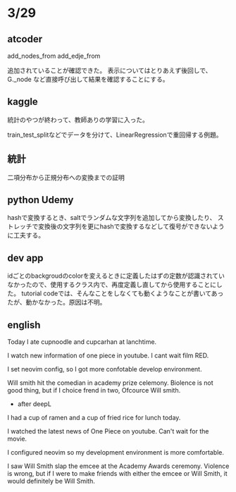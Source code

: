 # 3/29

## atcoder
add_nodes_from
add_edje_from

追加されていることが確認できた。
表示についてはとりあえず後回しで、G._node
など直接呼び出して結果を確認することにする。

## kaggle
統計のやつが終わって、教師ありの学習に入った。

train_test_splitなどでデータを分けて、LinearRegressionで重回帰する例題。

## 統計
二項分布から正規分布への変換までの証明

## python Udemy
hashで変換するとき、saltでランダムな文字列を追加してから変換したり、
ストレッチで変換後の文字列を更にhashで変換するなどして復号ができないように工夫する。

## dev app
idごとのbackgroudのcolorを変えるときに定義したはずの定数が認識されていなかったので、使用するクラス内で、再度定義し直してから使用することにした。
tutorial codeでは、そんなことをしなくても動くようなことが書いてあったが、動かなかった。原因は不明。

## english
Today I ate cupnoodle and cupcarhan at lanchtime.

I watch new information of one piece in youtube. I cant wait film RED.

I set neovim config, so I got more confotable develop environment.

Will smith hit the comedian in academy prize celemony. Biolence is not good thing, but if I choice frend in two, Ofcource Will smith.

- after deepL

I had a cup of ramen and a cup of fried rice for lunch today.

I watched the latest news of One Piece on youtube. Can't wait for the movie.

I configured neovim so my development environment is more comfortable.

I saw Will Smith slap the emcee at the Academy Awards ceremony. Violence is wrong, but if I were to make friends with either the emcee or Will Smith, it would definitely be Will Smith.
